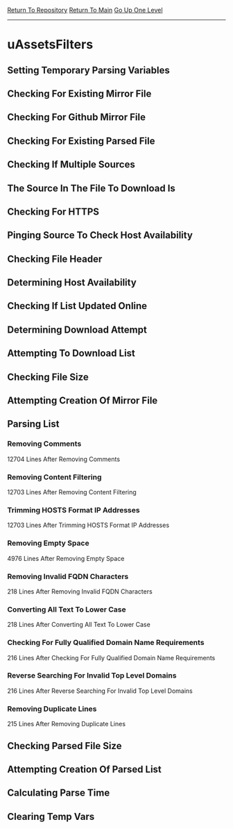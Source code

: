 [Return To Repository](https://github.com/deathbybandaid/piholeparser/)
[Return To Main](https://github.com/deathbybandaid/piholeparser/blob/master/RecentRunLogs/Mainlog.md)
[Go Up One Level](https://github.com/deathbybandaid/piholeparser/blob/master/RecentRunLogs/TopLevelScripts/30-Processing-External-Blacklists.md)
____________________________________
# uAssetsFilters
## Setting Temporary Parsing Variables
## Checking For Existing Mirror File
## Checking For Github Mirror File
## Checking For Existing Parsed File
## Checking If Multiple Sources
## The Source In The File To Download Is
## Checking For HTTPS
## Pinging Source To Check Host Availability
## Checking File Header
## Determining Host Availability
## Checking If List Updated Online
## Determining Download Attempt
## Attempting To Download List
## Checking File Size
## Attempting Creation Of Mirror File
## Parsing List
### Removing Comments
12704 Lines After Removing Comments
### Removing Content Filtering
12703 Lines After Removing Content Filtering
### Trimming HOSTS Format IP Addresses
12703 Lines After Trimming HOSTS Format IP Addresses
### Removing Empty Space
4976 Lines After Removing Empty Space
### Removing Invalid FQDN Characters
218 Lines After Removing Invalid FQDN Characters
### Converting All Text To Lower Case
218 Lines After Converting All Text To Lower Case
### Checking For Fully Qualified Domain Name Requirements
216 Lines After Checking For Fully Qualified Domain Name Requirements
### Reverse Searching For Invalid Top Level Domains
216 Lines After Reverse Searching For Invalid Top Level Domains
### Removing Duplicate Lines
215 Lines After Removing Duplicate Lines
## Checking Parsed File Size
## Attempting Creation Of Parsed List
## Calculating Parse Time
## Clearing Temp Vars
